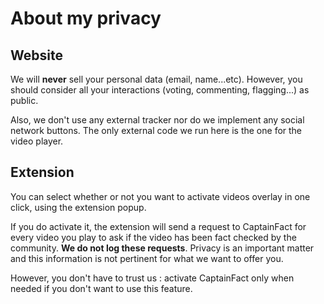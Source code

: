 # About my privacy

## Website

 We will **never** sell your personal data (email, name...etc).
 However, you should consider all your interactions (voting, commenting, flagging...) as public.
 
 Also, we don't use any external tracker nor do we implement any social network buttons.
 The only external code we run here is the one for the video player.

## Extension

 You can select whether or not you want to activate videos overlay in one click, using the extension
 popup.
 
 <!-- TODO: Add screenshot -->
 
 If you do activate it, the extension will send a request to CaptainFact for every video you play
 to ask if the video has been fact checked by the community.
 **We do not log these requests**. Privacy is an important matter and this information is not
 pertinent for what we want to offer you.
 
 However, you don't have to trust us : activate CaptainFact only when needed if you don't want to
 use this feature.